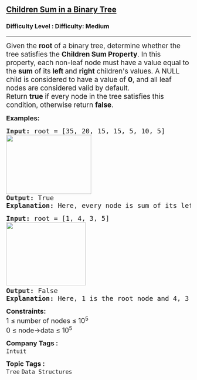 <h2><a href="https://www.geeksforgeeks.org/problems/children-sum-parent/1?page=1&category=Tree&difficulty=Medium&status=unsolved&sortBy=submissions">Children Sum in a Binary Tree</a></h2><h3>Difficulty Level : Difficulty: Medium</h3><hr><div class="problems_problem_content__Xm_eO"><p data-pm-slice="0 0 []"><span style="font-size: 14pt;">Given the <strong>root</strong> of a binary tree, determine whether the tree satisfies the <strong>Children Sum Property</strong>. In this property, each non-leaf node must have a value equal to the <strong>sum</strong> of its <strong>left </strong>and <strong>right</strong> children's values. A NULL child is considered to have a value of <strong>0</strong>, and all leaf nodes are considered valid by default.<br></span><span style="font-size: 14pt;">Return <strong>true</strong> if every node in the tree satisfies this condition, otherwise return <strong>false</strong>.</span></p>
<p><span style="font-size: 18px;"><strong>Examples:</strong></span></p>
<pre><span style="font-size: 18px;"><strong style="font-size: 18px;">Input: </strong><span style="font-size: 18px;">root =</span><strong style="font-size: 18px;"> </strong><span style="font-size: 18px;">[35, 20, 15, 15, 5, 10, 5]</span></span><br><span style="font-size: 18px;"><strong style="font-size: 18px;"><img src="https://media.geeksforgeeks.org/img-practice/prod/addEditProblem/907368/Web/Other/blobid1_1754457377.webp" width="232" height="161"></strong>
<strong style="font-size: 18px;">Output: </strong><span style="font-size: 18px;">True</span><strong style="font-size: 18px;">
Explanation: </strong><span style="font-size: 18px;">Here, every node is sum of its left and right child.</span></span></pre>
<pre><span style="font-size: 18px;"><strong>Input: </strong>root = [1, 4, 3, 5]<strong><br><img src="https://media.geeksforgeeks.org/img-practice/prod/addEditProblem/907368/Web/Other/blobid2_1754457435.webp" width="217" height="172"></strong>  
<strong>Output: </strong>False<strong>
Explanation: </strong>Here, 1 is the root node and 4, 3 are its child nodes. 4 + 3 = 7 which is not equal to the value of root node. Hence, this tree does not satisfy the given condition.</span></pre>
<p><span style="font-size: 18px;"><strong>Constraints:</strong><br>1 ≤ number of nodes ≤ 10<sup>5</sup><br>0 ≤ node-&gt;data ≤ 10<sup>5</sup></span></p></div><p><span style=font-size:18px><strong>Company Tags : </strong><br><code>Intuit</code>&nbsp;<br><p><span style=font-size:18px><strong>Topic Tags : </strong><br><code>Tree</code>&nbsp;<code>Data Structures</code>&nbsp;